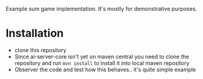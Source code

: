 Example sum game implementation. It's mostly for demonstrative purposes.


# Installation

* clone this repository
* Since ai-server-core isn't yet on maven central you need to clone the repository and run ```mvn install``` to install it into local maven repository
* Observer the code and test how this behaves.. it's quite simple example
